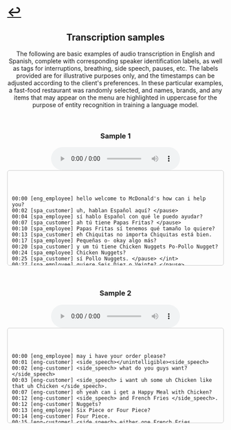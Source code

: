 # [↩](https://aledua.github.io/)

## <center>Transcription samples</center>
<center>The following are basic examples of audio transcription in English and Spanish, complete with corresponding speaker identification labels, as well as tags for interruptions, breathing, side speech, pauses, etc. The labels provided are for illustrative purposes only, and the timestamps can be adjusted according to the client's preferences. In these particular examples, a fast-food restaurant was randomly selected, and names, brands, and any items that may appear on the menu are highlighted in uppercase for the purpose of entity recognition in training a language model.</center>

&nbsp;
 
### <center>Sample 1</center>
<center><audio controls="1" controlslist="nodownload nofullscreen noremoteplayback" src="./sample1.mp3">Your browser does not support the audio tag.</audio></center>
<div style="max-height: 200px; overflow-y: auto; padding: 10px; border: 1px solid #ccc; border-radius: 5px; white-space: pre-wrap; word-wrap: break-word;">

 ```
00:00 [eng_employee] hello welcome to McDonald's how can i help you?
00:02 [spa_customer] uh, hablan Español aquí? </pause>
00:04 [spa_employee] sí hablo Español con qué le puedo ayudar?
00:07 [spa_customer] ah tú tiene Papas Fritas? </pause>
00:10 [spa_employee] Papas Fritas sí tenemos qué tamaño lo quiere?
00:13 [spa_customer] eh Chiquitas no importa Chiquitas está bien.
00:17 [spa_employee] Pequeñas o- okay algo más?
00:20 [spa_customer] y um tú tiene Chicken Nuggets Po-Pollo Nugget?
00:24 [spa_employee] Chicken Nuggets?
00:25 [spa_customer] sí Pollo Nuggets. </pause> </int>
00:27 [spa_employee] quiere Seis Diez o Veinte? </pause>
00:30 [spa_customer] Diez está bien. <pause>
00:32 [spa_employee] okay ah algo de tomar?
00:34 [spa_customer] y dame un Sprite.
00:37 [spa_customer] <side_speech> Sprite </side_speech>.
00:37 [spa_customer] Sprite.
00:39 [spa_employee] Sprite? okay ah en qué tamaño lo quieres Grande?
00:42 [spa_customer] </int> me gusta Grande Grande.
00:44 [spa_employee] Gran-.
00:45 [spa_customer] mmhm.
00:46 [spa_employee] </spk> okay okay algo más?
00:48 [spa_customer] </int> y </pause> eso es todo muchas felicidades.
00:52 [spa_employee] okay su total va a ser </pause> cómo?
00:54 [spa_customer] <side_speech> gracias gracias <side_speech>.
00:54 [spa_customer] gracias muchas gracias </laugh>.
00:56 [spa_employee] </breathe></int>
```

</div>

&nbsp;
 
### <center>Sample 2</center>
<center><audio controls="1" controlslist="nodownload nofullscreen noremoteplayback" src="./sample2.mp3">Your browser does not support the audio tag.</audio></center>
<div style="max-height: 200px; overflow-y: auto; padding: 10px; border: 1px solid #ccc; border-radius: 5px; white-space: pre-wrap; word-wrap: break-word;">

```
00:00 [eng_employee] may i have your order please?
00:01 [eng-customer] <side_speech></unintelligible><side_speech>
00:02 [eng-customer] <side_speech> what do you guys want? </side_speech>
00:03 [eng-customer] <side_speech> i want uh some uh Chicken like that uh Chicken </side_speech>.
00:07 [eng-customer] oh yeah can i get a Happy Meal with Chicken?
00:12 [eng-customer] <side_speech> and French Fries </side_speech>.
00:12 [eng-customer] Nuggets?
00:13 [eng_employee] Six Piece or Four Piece?
00:14 [eng-customer] Four Piece.
00:15 [eng-customer] <side_speech> either one French Fries </side_speech>.
00:15 [eng_employee] alright.
00:16 [eng-customer] and what kind of drinks do you have?
00:18 [eng_employee] Sprite products Apple Juice Chocolate Milk and Whole Milk.
00:21 [eng-customer] <side_speech> do you want Chocolate Milk or Sprite or Apple Juice </side_speech>?
00:26 [eng-customer] <side_speech></unintelligible> Chocolate Milk </side_speech>.
00:27 [eng-customer] <side_speech> i want Chocolate Milk </side_speech>.
00:28 [eng-customer] <side_speech> Chocolate Milk </side_speech>?
00:29 [eng-customer] <side_speech> do you want anything <side_speech>?
00:30 [eng-customer] <side_speech> no i'm good </side_speech>.
00:31 [eng_employee] that's it?
00:31 [eng-customer] that's it.
00:33 [eng-customer] <side_speech></unintelligible></side_speech>
00:33 [eng_employee] thank you your total is twelve seventeen at the first window.
00:35 [eng-customer] <side_speech></unintelligible></side_speech>
00:35 [eng-customer] okay thank you.
00:37 [eng_employee] uh huh.
```

</div>
